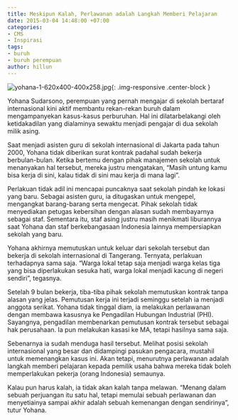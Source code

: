 ```yaml
---
title: Meskipun Kalah, Perlawanan adalah Langkah Memberi Pelajaran
date: 2015-03-04 14:48:00 +07:00
categories:
- CMS
- Inspirasi
tags:
- buruh
- buruh perempuan
author: hillun
---
```


![yohana-1-620x400-400x258.jpg](/uploads/yohana-1-620x400-400x258.jpg){: .img-responsive .center-block }

Yohana Sudarsono, perempuan yang pernah mengajar di sekolah bertaraf internasional kini aktif membantu rekan-rekan buruh dalam mengampanyekan kasus-kasus perburuhan. Hal ini dilatarbelakangi oleh ketidakadilan yang dialaminya sewaktu menjadi pengajar di dua sekolah milik asing.

Saat menjadi asisten guru di sekolah internasional di Jakarta pada tahun 2000, Yohana tidak diberikan surat kontrak padahal sudah bekerja berbulan-bulan. Ketika bertemu dengan pihak manajemen sekolah untuk menanyakan hal tersebut, mereka justru mengatakan, “Masih untung kamu bisa kerja di sini, kalau tidak di sini mau kerja di mana lagi”.

Perlakuan tidak adil ini mencapai puncaknya saat sekolah pindah ke lokasi yang baru. Sebagai asisten guru, ia ditugaskan untuk mengepel, mengangkat barang-barang serta mengecat. Pihak sekolah tidak menyediakan petugas kebersihan dengan alasan sudah membayarnya sebagai staf. Sementara itu, staf asing justru masih menikmati liburannya saat Yohana dan staf berkebangasaan Indonesia lainnya mempersiapkan sekolah yang baru.

Yohana akhirnya memutuskan untuk keluar dari sekolah tersebut dan bekerja di sekolah internasional di Tangerang. Ternyata, perlakuan terhadapnya sama saja. “Warga lokal tetap saja menjadi warga kelas tiga yang bisa diperlakukan sesuka hati, warga lokal menjadi kacung di negeri sendiri”, tegasnya.

Setelah 9 bulan bekerja, tiba-tiba pihak sekolah memutuskan kontrak tanpa alasan yang jelas. Pemutusan kerja ini terjadi seminggu setelah ia menjadi anggota serikat. Yohana tidak tinggal diam, ia melakukan perlawanan dengan membawa kasusnya ke Pengadilan Hubungan Industrial (PHI). Sayangnya, pengadilan membenarkan pemutusan kontrak tersebut sebagai hak perusahaan. Ia pun melakukan kasasi ke MA, tetapi hasilnya sama saja.

Sebenarnya ia sudah menduga hasil tersebut. Melihat posisi sekolah internasional yang besar dan didampingi pasukan pengacara, mustahil untuk memenangkan kasus ini. Akan tetapi, menurutnya perlawanan adalah langkah memberi pelajaran kepada pemilik usaha bahwa mereka tidak boleh memperlakukan pekerja (orang Indonesia) semaunya.

Kalau pun harus kalah, ia tidak akan kalah tanpa melawan. “Menang dalam sebuah perjuangan itu satu hal, tetapi memulai sebuah perlawanan dan menyetiainya sampai akhir adalah sebuah kemenangan dengan sendirinya”, tutur Yohana.